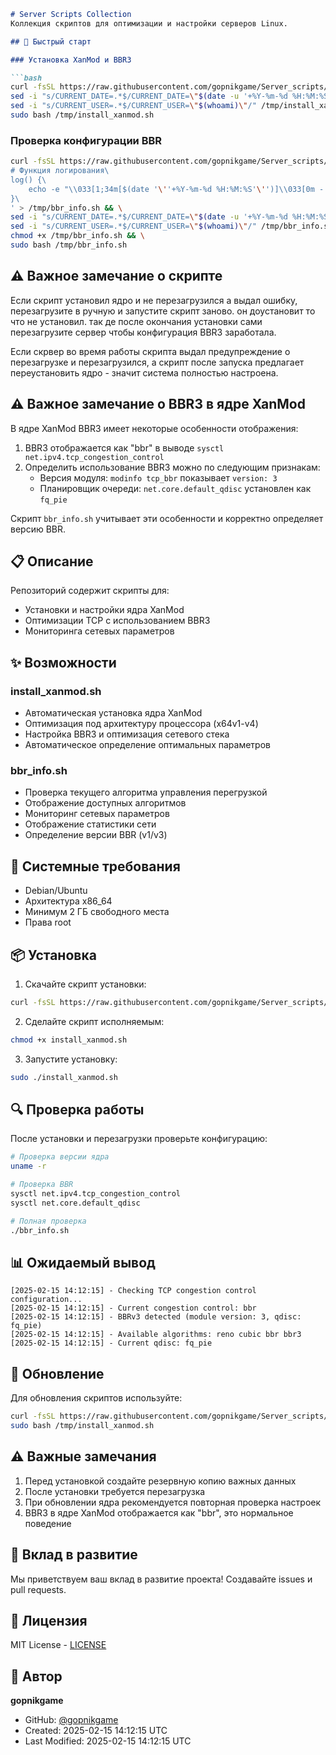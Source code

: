 
```markdown 
# Server Scripts Collection
Коллекция скриптов для оптимизации и настройки серверов Linux.

## 🚀 Быстрый старт

### Установка XanMod и BBR3

```bash
curl -fsSL https://raw.githubusercontent.com/gopnikgame/Server_scripts/main/install_xanmod.sh -o /tmp/install_xanmod.sh && \
sed -i "s/CURRENT_DATE=.*$/CURRENT_DATE=\"$(date -u '+%Y-%m-%d %H:%M:%S')\"/" /tmp/install_xanmod.sh && \
sed -i "s/CURRENT_USER=.*$/CURRENT_USER=\"$(whoami)\"/" /tmp/install_xanmod.sh && \
sudo bash /tmp/install_xanmod.sh
```

### Проверка конфигурации BBR

```bash
curl -fsSL https://raw.githubusercontent.com/gopnikgame/Server_scripts/main/bbr_info.sh | sed '1a\
# Функция логирования\
log() {\
    echo -e "\\033[1;34m[$(date '\''+%Y-%m-%d %H:%M:%S'\'')]\\033[0m - $1"\
}\
' > /tmp/bbr_info.sh && \
sed -i "s/CURRENT_DATE=.*$/CURRENT_DATE=\"$(date -u '+%Y-%m-%d %H:%M:%S')\"/" /tmp/bbr_info.sh && \
sed -i "s/CURRENT_USER=.*$/CURRENT_USER=\"$(whoami)\"/" /tmp/bbr_info.sh && \
chmod +x /tmp/bbr_info.sh && \
sudo bash /tmp/bbr_info.sh
```
## ⚠️ Важное замечание о скрипте
Если скрипт установил ядро и не перезагрузился а выдал ошибку, перезагрузите в ручную 
и запустите скрипт заново. он доустановит то что не установил. так де после окончания установки
сами перезагрузите сервер чтобы конфигурация BBR3 заработала.

Если скрвер во время работы скрипта выдал предупреждение о перезагрузке и перезагрузился, 
а скрипт после запуска предлагает переустановить ядро - значит система полностью настроена.

## ⚠️ Важное замечание о BBR3 в ядре XanMod

В ядре XanMod BBR3 имеет некоторые особенности отображения:
1. BBR3 отображается как "bbr" в выводе `sysctl net.ipv4.tcp_congestion_control`
2. Определить использование BBR3 можно по следующим признакам:
   - Версия модуля: `modinfo tcp_bbr` показывает `version: 3`
   - Планировщик очереди: `net.core.default_qdisc` установлен как `fq_pie`

Скрипт `bbr_info.sh` учитывает эти особенности и корректно определяет версию BBR.

## 📋 Описание

Репозиторий содержит скрипты для:
- Установки и настройки ядра XanMod
- Оптимизации TCP с использованием BBR3
- Мониторинга сетевых параметров

## ✨ Возможности

### install_xanmod.sh
- Автоматическая установка ядра XanMod
- Оптимизация под архитектуру процессора (x64v1-v4)
- Настройка BBR3 и оптимизация сетевого стека
- Автоматическое определение оптимальных параметров

### bbr_info.sh
- Проверка текущего алгоритма управления перегрузкой
- Отображение доступных алгоритмов
- Мониторинг сетевых параметров
- Отображение статистики сети
- Определение версии BBR (v1/v3)

## 🔧 Системные требования

- Debian/Ubuntu
- Архитектура x86_64
- Минимум 2 ГБ свободного места
- Права root

## 📦 Установка

1. Скачайте скрипт установки:
```bash
curl -fsSL https://raw.githubusercontent.com/gopnikgame/Server_scripts/main/install_xanmod.sh -o install_xanmod.sh
```

2. Сделайте скрипт исполняемым:
```bash
chmod +x install_xanmod.sh
```

3. Запустите установку:
```bash
sudo ./install_xanmod.sh
```

## 🔍 Проверка работы

После установки и перезагрузки проверьте конфигурацию:

```bash
# Проверка версии ядра
uname -r

# Проверка BBR
sysctl net.ipv4.tcp_congestion_control
sysctl net.core.default_qdisc

# Полная проверка
./bbr_info.sh
```

## 📊 Ожидаемый вывод

```
[2025-02-15 14:12:15] - Checking TCP congestion control configuration...
[2025-02-15 14:12:15] - Current congestion control: bbr
[2025-02-15 14:12:15] - BBRv3 detected (module version: 3, qdisc: fq_pie)
[2025-02-15 14:12:15] - Available algorithms: reno cubic bbr bbr3
[2025-02-15 14:12:15] - Current qdisc: fq_pie
```

## 🔄 Обновление

Для обновления скриптов используйте:

```bash
curl -fsSL https://raw.githubusercontent.com/gopnikgame/Server_scripts/main/install_xanmod.sh -o /tmp/install_xanmod.sh && \
sudo bash /tmp/install_xanmod.sh
```

## ⚠️ Важные замечания

1. Перед установкой создайте резервную копию важных данных
2. После установки требуется перезагрузка
3. При обновлении ядра рекомендуется повторная проверка настроек
4. BBR3 в ядре XanMod отображается как "bbr", это нормальное поведение

## 🤝 Вклад в развитие

Мы приветствуем ваш вклад в развитие проекта! Создавайте issues и pull requests.

## 📜 Лицензия

MIT License - [LICENSE](LICENSE)

## 👤 Автор

**gopnikgame**
- GitHub: [@gopnikgame](https://github.com/gopnikgame)
- Created: 2025-02-15 14:12:15 UTC
- Last Modified: 2025-02-15 14:12:15 UTC

